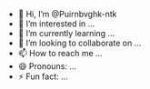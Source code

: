 - 👋 Hi, I’m @Puirnbvghk-ntk
- 👀 I’m interested in ...
- 🌱 I’m currently learning ...
- 💞️ I’m looking to collaborate on ...
- 📫 How to reach me ...
- 😄 Pronouns: ...
- ⚡ Fun fact: ...

<!---
Puirnbvghk-ntk/Puirnbvghk-ntk is a ✨ special ✨ repository because its `README.md` (this file) appears on your GitHub profile.
You can click the Preview link to take a look at your changes.
--->
